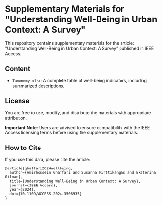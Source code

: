 # Supplementary Materials for "Understanding Well-Being in Urban Context: A Survey"

This repository contains supplementary materials for the article:
"Understanding Well-Being in Urban Context: A Survey" published in IEEE Access.

## Content
- `Taxonomy.xlsx`: A complete table of well-being indicators, including summarized descriptions.

## License
You are free to use, modify, and distribute the materials with appropriate attribution. 

**Important Note**: Users are advised to ensure compatibility with the IEEE Access licensing terms before using the supplementary materials.

## How to Cite
If you use this data, please cite the article:
```
@article{ghaffari2024wellbeing,
  author={Amirhossein Ghaffari and Susanna Pirttikangas and Ekaterina Gilman},
  title={Understanding Well-Being in Urban Context: A Survey},
  journal={IEEE Access},
  year={2024},
  doi={10.1109/ACCESS.2024.3506935}
}
```


